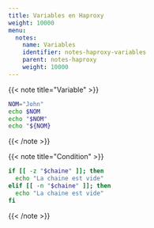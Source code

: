 ```yaml
---
title: Variables en Haproxy
weight: 10000
menu:
  notes:
    name: Variables
    identifier: notes-haproxy-variables
    parent: notes-haproxy
    weight: 10000
---
```


<!-- Variable -->
{{< note title="Variable" >}}

```bash
NOM="John"
echo $NOM
echo "$NOM"
echo "${NOM}
```

{{< /note >}}

<!-- Condition -->
{{< note title="Condition" >}}

```bash
if [[ -z "$chaine" ]]; then
  echo "La chaine est vide"
elif [[ -n "$chaine" ]]; then
  echo "La chaine est vide"
fi
```

{{< /note >}}